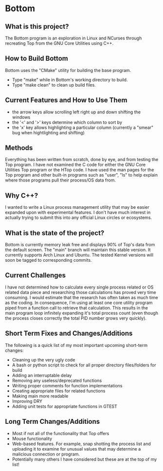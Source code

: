 # Bottom

## What is this project?
The Bottom program is an exploration in Linux and NCurses through recreating Top from the GNU Core Utilities using C++.

## How to Build Bottom
Bottom uses the "CMake" utility for building the base program.
- Type "make" while in Bottom's working directory to build.
- Type "make clean" to clean up build files.

## Current Features and How to Use Them
- the arrow keys allow scrolling left right up and down shifting the windows
- the '<' and '>' keys determine which column to sort by
- the 'x' key allows highlighting a particular column (currently a "smear" bug when hightlighting and shifting)

## Methods
Everything has been written from scratch, done by eye, and from testing the Top program.  I have not examined the C code for either the GNU Core Utilities Top program or the HTop code.  I have used the man pages for the Top program and other built-in programs such as "user", "ls" to help explain where those programs pull their process/OS data from.

## Why C++?
I wanted to write a Linux process management utility that may be easier expanded upon with experimental features. I don't have much interest in actually trying to submit this into any official Linux circles or ecosystems.

## What is the state of the project?
Bottom is currently memory leak free and displays 90% of Top's data from the default screen.  The "main" branch will maintain this stable version.  It currently supports Arch Linux and Ubuntu.  The tested Kernel versions will soon be tagged to corresponding commits.

## Current Challenges
I have not determined how to calculate every single process related or OS related data piece and researching those calculations has proved very time consuming.  I would estimate that the research has often taken as much time as the coding. In consequence, I'm using at least one core utility program piped from a function call to retrieve that calculation.  This results in the main program loop infinitely expanding it's total process count (even though the process closes correctly the total PID number grows very quickly).

## Short Term Fixes and Changes/Additions
The following is a quick list of my most important upcoming short-term changes:
- Cleaning up the very ugly code
- A bash or python script to check for all proper directory files/folders for build
- Adding an interruptable delay
- Removing any useless/deprecated functions
- Writing proper comments for function implementations
- Creating appropriate files for related functions
- Making main more readable
- Improving DRY
- Adding unit tests for appropriate functions in GTEST

## Long Term Changes/Additions
- Most if not all of the functionality that Top offers
- Mouse functionality
- Web-based features.  For example, snap shotting the process list and uploading it to examine for unusual values that may determine a malicious connection or program.
- Potentially many others I have considered but these are at the top of my list!
